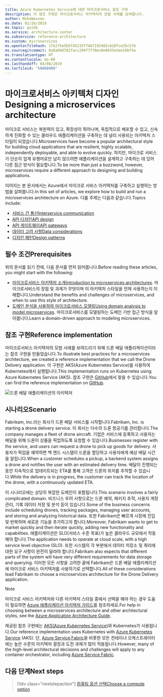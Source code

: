 ```yaml
---
title: Azure Kubernetes Service에 대한 마이크로서비스 참조 구현
description: 이 참조 구현은 마이크로서비스 아키텍처의 모범 사례를 보여줍니다.
author: MikeWasson
ms.date: 02/26/2019
ms.topic: guide
ms.service: architecture-center
ms.subservice: reference-architecture
ms.custom: microservices
ms.openlocfilehash: 17e275e5b5f45233f7467192402cb28fce35c57b
ms.sourcegitcommit: 0a8a60d782facc294f7f78ec0e9033e3ee16bf4a
ms.translationtype: HT
ms.contentlocale: ko-KR
ms.lasthandoff: 04/08/2019
ms.locfileid: "59068908"
---
```

# <a name="designing-a-microservices-architecture"></a><span data-ttu-id="ec5aa-103">마이크로서비스 아키텍처 디자인</span><span class="sxs-lookup"><span data-stu-id="ec5aa-103">Designing a microservices architecture</span></span>

<span data-ttu-id="ec5aa-104">마이크로 서비스는 복원력이 있고, 확장성이 뛰어나며, 독립적으로 배포할 수 있고, 신속하게 진화할 수 있는 클라우드 애플리케이션을 구축하는 데 널리 사용되는 아키텍처 스타일이 되었습니다.</span><span class="sxs-lookup"><span data-stu-id="ec5aa-104">Microservices have become a popular architectural style for building cloud applications that are resilient, highly scalable, independently deployable, and able to evolve quickly.</span></span> <span data-ttu-id="ec5aa-105">하지만, 마이크로 서비스가 단순히 업계 유행어로만 남지 않으려면 애플리케이션을 설계하고 구축하는 데 있어 다른 접근 방식이 필요합니다.</span><span class="sxs-lookup"><span data-stu-id="ec5aa-105">To be more than just a buzzword, however, microservices require a different approach to designing and building applications.</span></span>

<span data-ttu-id="ec5aa-106">이어지는 본 문서에서는 Azure에서 마이크로 서비스 아키텍처를 구축하고 실행하는 방법을 살펴봅니다.</span><span class="sxs-lookup"><span data-stu-id="ec5aa-106">In this set of articles, we explore how to build and run a microservices architecture on Azure.</span></span> <span data-ttu-id="ec5aa-107">다룰 주제는 다음과 같습니다.</span><span class="sxs-lookup"><span data-stu-id="ec5aa-107">Topics include:</span></span>

- [<span data-ttu-id="ec5aa-108">서비스 간 통신</span><span class="sxs-lookup"><span data-stu-id="ec5aa-108">Interservice communication</span></span>](./interservice-communication.md)
- [<span data-ttu-id="ec5aa-109">API 디자인</span><span class="sxs-lookup"><span data-stu-id="ec5aa-109">API design</span></span>](./api-design.md)
- [<span data-ttu-id="ec5aa-110">API 게이트웨이</span><span class="sxs-lookup"><span data-stu-id="ec5aa-110">API gateways</span></span>](./gateway.md)
- [<span data-ttu-id="ec5aa-111">데이터 고려 사항</span><span class="sxs-lookup"><span data-stu-id="ec5aa-111">Data considerations</span></span>](./data-considerations.md)
- [<span data-ttu-id="ec5aa-112">디자인 패턴</span><span class="sxs-lookup"><span data-stu-id="ec5aa-112">Design patterns</span></span>](./patterns.md)

## <a name="prerequisites"></a><span data-ttu-id="ec5aa-113">필수 조건</span><span class="sxs-lookup"><span data-stu-id="ec5aa-113">Prerequisites</span></span>

<span data-ttu-id="ec5aa-114">위의 문서를 읽기 전에, 다음 문서를 먼저 읽어봅니다.</span><span class="sxs-lookup"><span data-stu-id="ec5aa-114">Before reading these articles, you might start with the following:</span></span>

- <span data-ttu-id="ec5aa-115">[마이크로서비스 아키텍처 소개](../introduction.md)</span><span class="sxs-lookup"><span data-stu-id="ec5aa-115">[Introduction to microservices architectures](../introduction.md).</span></span> <span data-ttu-id="ec5aa-116">마이크로서비스의 장점 및 과제가 무엇이며 이 아키텍처 스타일을 언제 사용하는지 이해합니다.</span><span class="sxs-lookup"><span data-stu-id="ec5aa-116">Understand the benefits and challenges of microservices, and when to use this style of architecture.</span></span>
- <span data-ttu-id="ec5aa-117">[도메인 분석을 사용하여 마이크로서비스 모델링](../model/domain-analysis.md)</span><span class="sxs-lookup"><span data-stu-id="ec5aa-117">[Using domain analysis to model microservices](../model/domain-analysis.md).</span></span> <span data-ttu-id="ec5aa-118">마이크로서비스를 모델링하는 도메인 기반 접근 방식을 알아봅니다.</span><span class="sxs-lookup"><span data-stu-id="ec5aa-118">Learn a domain-driven approach to modeling microservices.</span></span>

## <a name="reference-implementation"></a><span data-ttu-id="ec5aa-119">참조 구현</span><span class="sxs-lookup"><span data-stu-id="ec5aa-119">Reference implementation</span></span>

<span data-ttu-id="ec5aa-120">마이크로서비스 아키텍처의 모범 사례를 보여드리기 위해 드론 배달 애플리케이션이라는 참조 구현을 만들었습니다.</span><span class="sxs-lookup"><span data-stu-id="ec5aa-120">To illustrate best practices for a microservices architecture, we created a reference implementation that we call the Drone Delivery application.</span></span> <span data-ttu-id="ec5aa-121">이 구현은 AKS(Azure Kubernetes Service)를 사용하여 Kubernetes에서 실행됩니다.</span><span class="sxs-lookup"><span data-stu-id="ec5aa-121">This implementation runs on Kubernetes using Azure Kubernetes Service (AKS).</span></span> <span data-ttu-id="ec5aa-122">참조 구현은 [GitHub][drone-ri]에서 찾을 수 있습니다.</span><span class="sxs-lookup"><span data-stu-id="ec5aa-122">You can find the reference implementation on [GitHub][drone-ri].</span></span>

![드론 배달 애플리케이션의 아키텍처](../images/drone-delivery.png)

## <a name="scenario"></a><span data-ttu-id="ec5aa-124">시나리오</span><span class="sxs-lookup"><span data-stu-id="ec5aa-124">Scenario</span></span>

<span data-ttu-id="ec5aa-125">Fabrikam, Inc.라는 회사가 드론 배달 서비스를 시작합니다.</span><span class="sxs-lookup"><span data-stu-id="ec5aa-125">Fabrikam, Inc. is starting a drone delivery service.</span></span> <span data-ttu-id="ec5aa-126">이 회사는 다수의 드론 항공기를 관리합니다.</span><span class="sxs-lookup"><span data-stu-id="ec5aa-126">The company manages a fleet of drone aircraft.</span></span> <span data-ttu-id="ec5aa-127">기업은 서비스에 등록하고 사용자는 배달을 위해 드론이 상품을 픽업하도록 요청할 수 있습니다.</span><span class="sxs-lookup"><span data-stu-id="ec5aa-127">Businesses register with the service, and users can request a drone to pick up goods for delivery.</span></span> <span data-ttu-id="ec5aa-128">사용자가 픽업을 예약하면 백 엔드 시스템이 드론을 할당하고 사용자에게 예상 배달 시간을 알립니다.</span><span class="sxs-lookup"><span data-stu-id="ec5aa-128">When a customer schedules a pickup, a backend system assigns a drone and notifies the user with an estimated delivery time.</span></span> <span data-ttu-id="ec5aa-129">배달이 진행되는 동안 지속적으로 업데이트되는 ETA를 통해 고객은 드론의 위치를 추적할 수 있습니다.</span><span class="sxs-lookup"><span data-stu-id="ec5aa-129">While the delivery is in progress, the customer can track the location of the drone, with a continuously updated ETA.</span></span>

<span data-ttu-id="ec5aa-130">이 시나리오에는 상당히 복잡한 도메인이 포함됩니다.</span><span class="sxs-lookup"><span data-stu-id="ec5aa-130">This scenario involves a fairly complicated domain.</span></span> <span data-ttu-id="ec5aa-131">비즈니스 우려 사항으로는 드론 예약, 패키지 추적, 사용자 계정 관리, 기록 데이터 저장 및 분석 등이 있습니다.</span><span class="sxs-lookup"><span data-stu-id="ec5aa-131">Some of the business concerns include scheduling drones, tracking packages, managing user accounts, and storing and analyzing historical data.</span></span> <span data-ttu-id="ec5aa-132">또한 Fabrikam은 빠르게 시장에 진입 및 반복하며 새로운 기능을 추가하고자 합니다.</span><span class="sxs-lookup"><span data-stu-id="ec5aa-132">Moreover, Fabrikam wants to get to market quickly and then iterate quickly, adding new functionality and capabilities.</span></span> <span data-ttu-id="ec5aa-133">애플리케이션은 SLO(서비스 수준 목표)가 높은 클라우드 규모에서 작동해야 합니다.</span><span class="sxs-lookup"><span data-stu-id="ec5aa-133">The application needs to operate at cloud scale, with a high service level objective (SLO).</span></span> <span data-ttu-id="ec5aa-134">또한 시스템의 각 부분에서 데이터 저장소 및 쿼리에 대한 요구 사항이 완전히 달라야 합니다.</span><span class="sxs-lookup"><span data-stu-id="ec5aa-134">Fabrikam also expects that different parts of the system will have very different requirements for data storage and querying.</span></span> <span data-ttu-id="ec5aa-135">이러한 모든 사항을 고려한 끝에 Fabrikam은 드론 배달 애플리케이션에 마이크로 서비스 아키텍처를 사용하기로 선택합니다.</span><span class="sxs-lookup"><span data-stu-id="ec5aa-135">All of these considerations lead Fabrikam to choose a microservices architecture for the Drone Delivery application.</span></span>

> [!NOTE]
> <span data-ttu-id="ec5aa-136">마이크로 서비스 아키텍처와 다른 아키텍처 스타일 중에서 선택을 해야 하는 경우 도움이 필요하면 [Azure 애플리케이션 아키텍처 가이드](../../guide/index.md)를 참조하세요.</span><span class="sxs-lookup"><span data-stu-id="ec5aa-136">For help in choosing between a microservices architecture and other architectural styles, see the [Azure Application Architecture Guide](../../guide/index.md).</span></span>

<span data-ttu-id="ec5aa-137">제공된 참조 구현에는 [AKS(Azure Kubernetes Service)](/azure/aks/)와 Kubernetes가 사용됩니다.</span><span class="sxs-lookup"><span data-stu-id="ec5aa-137">Our reference implementation uses Kubernetes with [Azure Kubernetes Service](/azure/aks/) (AKS).</span></span> <span data-ttu-id="ec5aa-138">단, [Azure Service Fabric](/azure/service-fabric/)을 비롯한 모든 컨테이너 오케스트레이터에는 높은 수준의 아키텍처 결정과 도전 과제가 많이 적용됩니다.</span><span class="sxs-lookup"><span data-stu-id="ec5aa-138">However, many of the high-level architectural decisions and challenges will apply to any container orchestrator, including [Azure Service Fabric](/azure/service-fabric/).</span></span>

<!-- links -->

[drone-ri]: https://github.com/mspnp/microservices-reference-implementation/tree/v0.1.0-orig

## <a name="next-steps"></a><span data-ttu-id="ec5aa-139">다음 단계</span><span class="sxs-lookup"><span data-stu-id="ec5aa-139">Next steps</span></span>

> [!div class="nextstepaction"]
> [<span data-ttu-id="ec5aa-140">컴퓨팅 옵션 선택</span><span class="sxs-lookup"><span data-stu-id="ec5aa-140">Choose a compute option</span></span>](./compute-options.md)